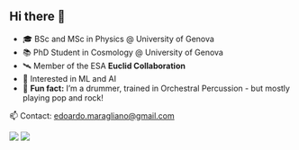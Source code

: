 ## Hi there 👋

- 🎓 BSc and MSc in Physics @ University of Genova  
- 📚 PhD Student in Cosmology @ University of Genova  
- 🛰️ Member of the ESA **Euclid Collaboration**  
- 🤖 Interested in ML and AI  
- 🥁 **Fun fact:** I’m a drummer, trained in Orchestral Percussion - but mostly playing pop and rock! 

📫 Contact: edoardo.maragliano@gmail.com

<p align="left">
  <img src="https://skillicons.dev/icons?i=git,github,gitlab,latex,python,cpp" />
  <a href="https://www.linkedin.com/in//edoardo-maragliano-49a2b5232/" target="_blank">
    <img src="https://skillicons.dev/icons?i=linkedin" />
  </a>
</p>
